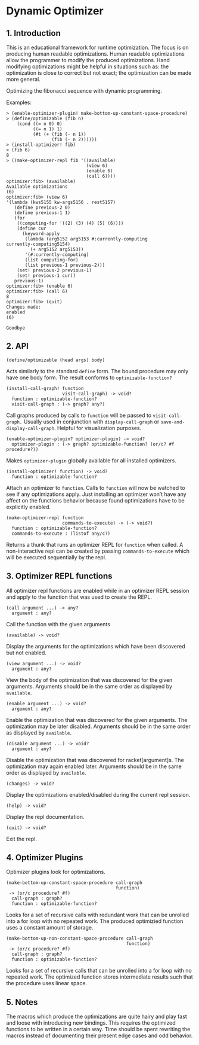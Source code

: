 # Dynamic Optimizer

## 1. Introduction

This is an educational framework for runtime optimization. The focus is
on producing human readable optimizations. Human readable optimizations
allow the programmer to modify the produced optimizations. Hand
modifying optimizations might be helpful in situations such as: the
optimization is close to correct but not exact; the optimization can be
made more general.

Optimizing the fibonacci sequence with dynamic programming.

Examples:

```racket
> (enable-optimizer-plugin! make-bottom-up-constant-space-procedure)
> (define/optimizable (fib n)                                       
    (cond ((= n 0) 0)                                               
          ((= n 1) 1)                                               
          (#t (+ (fib (- n 1))                                      
                 (fib (- n 2))))))                                  
> (install-optimizer! fib)                                          
> (fib 6)                                                           
8                                                                   
> ((make-optimizer-repl fib '((available)                           
                              (view 6)                              
                              (enable 6)                            
                              (call 6))))                           
optimizer:fib> (available)                                          
Available optimizations                                             
(6)                                                                 
optimizer:fib> (view 6)                                             
'(lambda (kws5155 kw-args5156 . rest5157)                           
   (define previous-2 0)                                            
   (define previous-1 1)                                            
   (for                                                             
    ((computing-for '((2) (3) (4) (5) (6))))                        
    (define cur                                                     
      (keyword-apply                                                
       (lambda (arg5152 arg5153 #:currently-computing               
currently-computing5154)                                            
         (+ arg5152 arg5153))                                       
       '(#:currently-computing)                                     
       (list computing-for)                                         
       (list previous-1 previous-2)))                               
    (set! previous-2 previous-1)                                    
    (set! previous-1 cur))                                          
   previous-1)                                                      
optimizer:fib> (enable 6)                                           
optimizer:fib> (call 6)                                             
8                                                                   
optimizer:fib> (quit)                                               
Changes made:                                                       
enabled                                                             
(6)                                                                 
                                                                    
Goodbye                                                             
```

## 2. API

```racket
(define/optimizable (head args) body)
```

Acts similarly to the standard `define` form. The bound procedure may
only have one body form. The result conforms to `optimizable-function?`

```racket
(install-call-graph! function                  
                     visit-call-graph) -> void?
  function : optimizable-function?             
  visit-call-graph : (-> graph? any?)          
```

Call graphs produced by calls to `function` will be passed to
`visit-call-graph.` Usually used in conjunction with
`display-call-graph` or `save-and-display-call-graph`. Helpful for
visualization purposes.

```racket
(enable-optimizer-plugin? optimizer-plugin) -> void?                        
  optimizer-plugin : (-> graph? optimizable-function? (or/c? #f procedure?))
```

Makes `optimizer-plugin` globally available for all installed
optimizers.

```racket
(install-optimizer! function) -> void?
  function : optimizable-function?    
```

Attach an optimizer to `function`. Calls to `function` will now be
watched to see if any optimizations apply. Just installing an optimizer
won’t have any affect on the functions behavior because found
optimizations have to be explicitly enabled.

```racket
(make-optimizer-repl function                          
                     commands-to-execute) -> (-> void?)
  function : optimizable-function?                     
  commands-to-execute : (listof any/c?)                
```

Returns a thunk that runs an optimizer REPL for `function` when called.
A non-interactive repl can be created by passing `commands-to-execute`
which will be executed sequentially by the repl.

## 3. Optimizer REPL functions

All optimizer repl functions are enabled while in an optimizer REPL
session and apply to the function that was used to create the REPL.

```racket
(call argument ...) -> any?
  argument : any?          
```

Call the function with the given arguments

```racket
(available) -> void?
```

Display the arguments for the optimizations which have been discovered
but not enabled.

```racket
(view argument ...) -> void?
  argument : any?           
```

View the body of the optimization that was discovered for the given
arguments. Arguments should be in the same order as displayed by
`available`.

```racket
(enable argument ...) -> void?
  argument : any?             
```

Enable the optimization that was discovered for the given arguments. The
optimization may be later disabled. Arguments should be in the same
order as displayed by `available`.

```racket
(disable argument ...) -> void?
  argument : any?              
```

Disable the optimization that was discovered for racket\[argument\]s.
The optimization may again enabled later. Arguments should be in the
same order as displayed by `available`.

```racket
(changes) -> void?
```

Display the optimizations enabled/disabled during the current repl
session.

```racket
(help) -> void?
```

Display the repl documentation.

```racket
(quit) -> void?
```

Exit the repl.

## 4. Optimizer Plugins

Optimizer plugins look for optimizations.

```racket
(make-bottom-up-constant-space-procedure call-graph 
                                         function)  
 -> (or/c procedure? #f)                            
  call-graph : graph?                               
  function : optimizable-function?                  
```

Looks for a set of recursive calls with redundant work that can be
unrolled into a for loop with no repeated work. The produced optimizied
function uses a constant amount of storage.

```racket
(make-bottom-up-non-constant-space-procedure call-graph 
                                             function)  
 -> (or/c procedure? #f)                                
  call-graph : graph?                                   
  function : optimizable-function?                      
```

Looks for a set of recursive calls that can be unrolled into a for loop
with no repeated work. The optimized function stores intermediate
results such that the procedure uses linear space.

## 5. Notes

The macros which produce the optimizations are quite hairy and play fast
and loose with introducing new bindings. This requires the optimized
functions to be written in a certain way. Time should be spent rewriting
the macros instead of documenting their present edge cases and odd
behavior.
